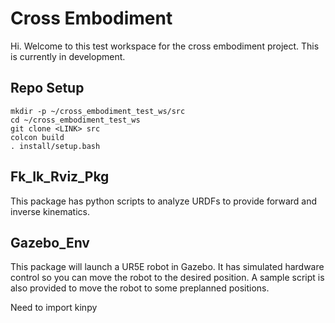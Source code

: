 # Cross Embodiment

Hi. Welcome to this test workspace for the cross embodiment project. This is currently in development.

## Repo Setup
```
mkdir -p ~/cross_embodiment_test_ws/src
cd ~/cross_embodiment_test_ws
git clone <LINK> src
colcon build
. install/setup.bash
```

## Fk_Ik_Rviz_Pkg
This package has python scripts to analyze URDFs to provide forward and inverse kinematics.

## Gazebo_Env
This package will launch a UR5E robot in Gazebo. It has simulated hardware control so you can move the robot to the desired position. A sample script is also provided to move the robot to some preplanned positions.

Need to import kinpy
